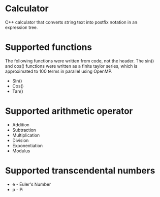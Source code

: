 # Calculator
C++ calculator that converts string text into postfix notation in an expression tree.

# Supported functions
The following functions were written from code, not the <cmath> header.
The sin() and cos() functions were written as a finite taylor series, which is
approximated to 100 terms in parallel using OpenMP.
+ Sin()
+ Cos()
+ Tan()

# Supported arithmetic operator
+ Addition
+ Subtraction
+ Multiplication
+ Division
+ Exponentiation
+ Modulus

# Supported transcendental numbers
+ e - Euler's Number
+ p - Pi

